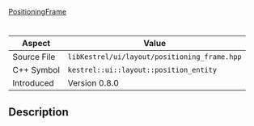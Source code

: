 [PositioningFrame](index.md)
# 
| Aspect | Value |
| --- | --- |
| Source File | `libKestrel/ui/layout/positioning_frame.hpp` |
| C++ Symbol | `kestrel::ui::layout::position_entity` |
| Introduced | Version 0.8.0 |
## Description
